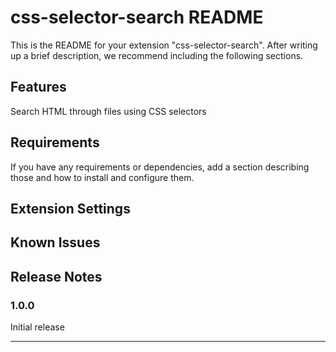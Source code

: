 # css-selector-search README

This is the README for your extension "css-selector-search". After writing up a brief description, we recommend including the following sections.

## Features

Search HTML through files using CSS selectors

## Requirements

If you have any requirements or dependencies, add a section describing those and how to install and configure them.

## Extension Settings

## Known Issues

## Release Notes

### 1.0.0

Initial release

---